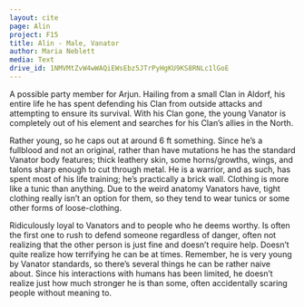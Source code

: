 ```yaml
---
layout: cite
page: Alin
project: F15
title: Alin - Male, Vanator
author: Maria Neblett
media: Text
drive_id: 1NMVMtZvW4wWAQiEWsEbz5JTrPyHgKU9KS8RNLc1lGoE
---
```

A possible party member for Arjun. Hailing from a small Clan in Aldorf, his entire life he has spent defending his Clan from outside attacks and attempting to ensure its survival. With his Clan gone, the young Vanator is completely out of his element and searches for his Clan’s allies in the North.

Rather young, so he caps out at around 6 ft something. Since he’s a fullblood and not an original, rather than have mutations he has the standard Vanator body features; thick leathery skin, some horns/growths, wings, and talons sharp enough to cut through metal. He is a warrior, and as such, has spent most of his life training; he’s practically a brick wall. Clothing is more like a tunic than anything. Due to the weird anatomy Vanators have, tight clothing really isn’t an option for them, so they tend to wear tunics or some other forms of loose-clothing.

Ridiculously loyal to Vanators and to people who he deems worthy. Is often the first one to rush to defend someone regardless of danger, often not realizing that the other person is just fine and doesn’t require help. Doesn’t quite realize how terrifying he can be at times. Remember, he is very young by Vanator standards, so there’s several things he can be rather naive about. Since his interactions with humans has been limited, he doesn’t realize just how much stronger he is than some, often accidentally scaring people without meaning to.
